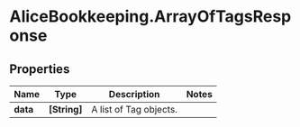 # AliceBookkeeping.ArrayOfTagsResponse

## Properties

Name | Type | Description | Notes
------------ | ------------- | ------------- | -------------
**data** | **[String]** | A list of Tag objects. | 


